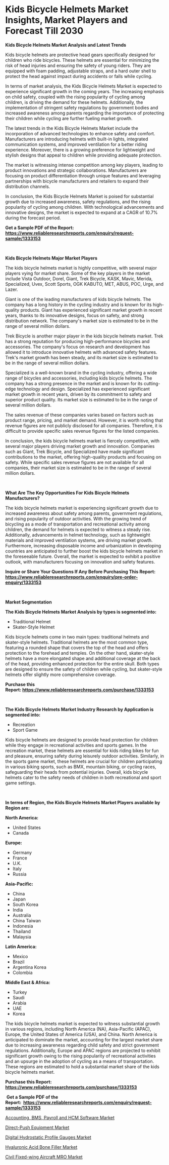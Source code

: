 <p><h1>Kids Bicycle Helmets Market Insights, Market Players and Forecast Till 2030</h1></p><p><strong>Kids Bicycle Helmets Market Analysis and Latest Trends</strong></p>
<p><p>Kids bicycle helmets are protective head gears specifically designed for children who ride bicycles. These helmets are essential for minimizing the risk of head injuries and ensuring the safety of young riders. They are equipped with foam padding, adjustable straps, and a hard outer shell to protect the head against impact during accidents or falls while cycling.</p><p>In terms of market analysis, the Kids Bicycle Helmets Market is expected to experience significant growth in the coming years. The increasing emphasis on child safety, coupled with the rising popularity of cycling among children, is driving the demand for these helmets. Additionally, the implementation of stringent safety regulations by government bodies and increased awareness among parents regarding the importance of protecting their children while cycling are further fueling market growth.</p><p>The latest trends in the Kids Bicycle Helmets Market include the incorporation of advanced technologies to enhance safety and comfort. Manufacturers are introducing helmets with built-in lights, integrated communication systems, and improved ventilation for a better riding experience. Moreover, there is a growing preference for lightweight and stylish designs that appeal to children while providing adequate protection.</p><p>The market is witnessing intense competition among key players, leading to product innovations and strategic collaborations. Manufacturers are focusing on product differentiation through unique features and leveraging partnerships with bicycle manufacturers and retailers to expand their distribution channels.</p><p>In conclusion, the Kids Bicycle Helmets Market is poised for substantial growth due to increased awareness, safety regulations, and the rising popularity of cycling among children. With technological advancements and innovative designs, the market is expected to expand at a CAGR of 10.7% during the forecast period.</p></p>
<p><strong>Get a Sample PDF of the Report:&nbsp; <a href="https://www.reliableresearchreports.com/enquiry/request-sample/1333153">https://www.reliableresearchreports.com/enquiry/request-sample/1333153</a></strong></p>
<p>&nbsp;</p>
<p><strong>Kids Bicycle Helmets Major Market Players</strong></p>
<p><p>The kids bicycle helmets market is highly competitive, with several major players vying for market share. Some of the key players in the market include Vista Outdoor, Dorel, Giant, Trek Bicycle, KASK, Mavic, Merida, Specialized, Uvex, Scott Sports, OGK KABUTO, MET, ABUS, POC, Urge, and Lazer.</p><p>Giant is one of the leading manufacturers of kids bicycle helmets. The company has a long history in the cycling industry and is known for its high-quality products. Giant has experienced significant market growth in recent years, thanks to its innovative designs, focus on safety, and strong distribution network. The company's market size is estimated to be in the range of several million dollars.</p><p>Trek Bicycle is another major player in the kids bicycle helmets market. Trek has a strong reputation for producing high-performance bicycles and accessories. The company's focus on research and development has allowed it to introduce innovative helmets with advanced safety features. Trek's market growth has been steady, and its market size is estimated to be in the range of several million dollars.</p><p>Specialized is a well-known brand in the cycling industry, offering a wide range of bicycles and accessories, including kids bicycle helmets. The company has a strong presence in the market and is known for its cutting-edge technology and design. Specialized has experienced significant market growth in recent years, driven by its commitment to safety and superior product quality. Its market size is estimated to be in the range of several million dollars.</p><p>The sales revenue of these companies varies based on factors such as product range, pricing, and market demand. However, it is worth noting that revenue figures are not publicly disclosed for all companies. Therefore, it is difficult to provide specific sales revenue figures for the listed companies.</p><p>In conclusion, the kids bicycle helmets market is fiercely competitive, with several major players driving market growth and innovation. Companies such as Giant, Trek Bicycle, and Specialized have made significant contributions to the market, offering high-quality products and focusing on safety. While specific sales revenue figures are not available for all companies, their market size is estimated to be in the range of several million dollars.</p></p>
<p>&nbsp;</p>
<p><strong>What Are The Key Opportunities For Kids Bicycle Helmets Manufacturers?</strong></p>
<p><p>The kids bicycle helmets market is experiencing significant growth due to increased awareness about safety among parents, government regulations, and rising popularity of outdoor activities. With the growing trend of bicycling as a mode of transportation and recreational activity among children, the demand for helmets is expected to witness a steady rise. Additionally, advancements in helmet technology, such as lightweight materials and improved ventilation systems, are driving market growth. Furthermore, increasing disposable income and urbanization in developing countries are anticipated to further boost the kids bicycle helmets market in the foreseeable future. Overall, the market is expected to exhibit a positive outlook, with manufacturers focusing on innovation and safety features.</p></p>
<p><strong>Inquire or Share Your Questions If Any Before Purchasing This Report: <a href="https://www.reliableresearchreports.com/enquiry/pre-order-enquiry/1333153">https://www.reliableresearchreports.com/enquiry/pre-order-enquiry/1333153</a></strong></p>
<p>&nbsp;</p>
<p><strong>Market Segmentation</strong></p>
<p><strong>The Kids Bicycle Helmets Market Analysis by types is segmented into:</strong></p>
<p><ul><li>Traditional Helmet</li><li>Skater-Style Helmet</li></ul></p>
<p><p>Kids bicycle helmets come in two main types: traditional helmets and skater-style helmets. Traditional helmets are the most common type, featuring a rounded shape that covers the top of the head and offers protection to the forehead and temples. On the other hand, skater-style helmets have a more elongated shape and additional coverage at the back of the head, providing enhanced protection for the entire skull. Both types are designed to ensure the safety of children while cycling, but skater-style helmets offer slightly more comprehensive coverage.</p></p>
<p><strong>Purchase this Report:&nbsp;<a href="https://www.reliableresearchreports.com/purchase/1333153">https://www.reliableresearchreports.com/purchase/1333153</a></strong></p>
<p>&nbsp;</p>
<p><strong>The Kids Bicycle Helmets Market Industry Research by Application is segmented into:</strong></p>
<p><ul><li>Recreation</li><li>Sport Game</li></ul></p>
<p><p>Kids bicycle helmets are designed to provide head protection for children while they engage in recreational activities and sports games. In the recreation market, these helmets are essential for kids riding bikes for fun and pleasure, ensuring safety during leisurely outdoor activities. Similarly, in the sports game market, these helmets are crucial for children participating in various biking sports, such as BMX, mountain biking, or cycling races, safeguarding their heads from potential injuries. Overall, kids bicycle helmets cater to the safety needs of children in both recreational and sport game settings.</p></p>
<p>&nbsp;</p>
<p><strong>In terms of Region, the Kids Bicycle Helmets Market Players available by Region are:</strong></p>
<p>
    <p> <strong> North America: </strong>
        <ul>
            <li>United States</li>
            <li>Canada</li>
        </ul>
        </p> 
    <p> <strong> Europe: </strong>
        <ul>
            <li>Germany</li>
            <li>France</li>
            <li>U.K.</li>
            <li>Italy</li>
            <li>Russia</li>
        </ul>
        </p> 
    <p> <strong> Asia-Pacific: </strong>
        <ul>
            <li>China</li>
            <li>Japan</li>
            <li>South Korea</li>
            <li>India</li>
            <li>Australia</li>
            <li>China Taiwan</li>
            <li>Indonesia</li>
            <li>Thailand</li>
            <li>Malaysia</li>
        </ul>
        </p> 
    <p> <strong> Latin America: </strong>
        <ul>
            <li>Mexico</li>
            <li>Brazil</li>
            <li>Argentina Korea</li>
            <li>Colombia</li>
        </ul>
        </p> 
    <p> <strong> Middle East & Africa: </strong>
        <ul>
            <li>Turkey</li>
            <li>Saudi</li>
            <li>Arabia</li>
            <li>UAE</li>
            <li>Korea</li>
        </ul>
    </p>
    </p>
<p><p>The kids bicycle helmets market is expected to witness substantial growth in various regions, including North America (NA), Asia-Pacific (APAC), Europe, the United States of America (USA), and China. North America is anticipated to dominate the market, accounting for the largest market share due to increasing awareness regarding child safety and strict government regulations. Additionally, Europe and APAC regions are projected to exhibit significant growth owing to the rising popularity of recreational activities and an upsurge in the adoption of cycling as a means of transportation. These regions are estimated to hold a substantial market share of the kids bicycle helmets market.</p></p>
<p><strong>Purchase this Report: <a href="https://www.reliableresearchreports.com/purchase/1333153">https://www.reliableresearchreports.com/purchase/1333153</a></strong></p>
<p>&nbsp;<strong>Get a Sample PDF of the Report:&nbsp;&nbsp;<a href="https://www.reliableresearchreports.com/enquiry/request-sample/1333153">https://www.reliableresearchreports.com/enquiry/request-sample/1333153</a></strong></p>
<p><strong></strong></p>
<p><p><a href="https://medium.com/@mariliehowe/accounting-bms-payroll-and-hcm-software-market-analysis-its-cagr-market-segmentation-and-global-0eca4bc8572d">Accounting, BMS, Payroll and HCM Software Market</a></p><p><a href="https://www.linkedin.com/pulse/direct-push-equipment-market-share-amp-new-trends-analysis-report-8n5ac/">Direct-Push Equipment Market</a></p><p><a href="https://www.linkedin.com/pulse/decoding-digital-hydrostatic-profile-gauges-market-deep-dive-latest-7jryc/">Digital Hydrostatic Profile Gauges Market</a></p><p><a href="https://github.com/kipkeeva/Market-Research-Report-List-1/blob/main/hyaluronic-acid-bone-filler-market.md">Hyaluronic Acid Bone Filler Market</a></p><p><a href="https://github.com/provorikovar/Market-Research-Report-List-1/blob/main/civil-fixed-wing-aircraft-mro-market.md">Civil Fixed-wing Aircraft MRO Market</a></p></p>